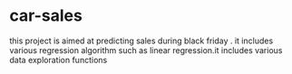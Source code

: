 # car-sales
this project is aimed at predicting sales during black friday . it includes various regression algorithm such as linear regression.it includes various data exploration functions 
